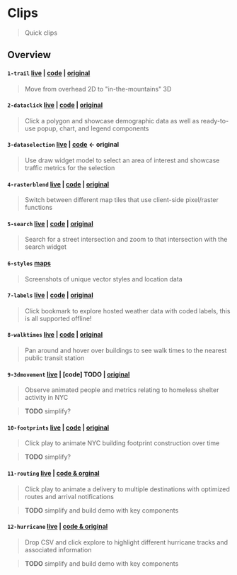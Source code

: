 # Clips
> Quick clips

## Overview

#### `1-trail` [live](https://mpayson.github.io/clips/1-trail.html) | [code](/1-trail.html) | [original](https://ralucanicola.github.io/hiking-app/)
> Move from overhead 2D to "in-the-mountains" 3D

#### `2-dataclick` [live](https://mpayson.github.io/clips/2-dataclick.html) | [code](/2-dataclick.html) | [original](https://developers.arcgis.com/features/demographics/)
> Click a polygon and showcase demographic data as well as ready-to-use popup, chart, and legend components

#### `3-dataselection` [live](https://mpayson.github.io/clips/3-dataselection.html) | [code](/3-dataselection.html) <- original
> Use draw widget model to select an area of interest and showcase traffic metrics for the selection

#### `4-rasterblend` [live](https://mpayson.github.io/clips/4-rasterviews.html) | [code](/4-rasterviews.html) | [original](https://www.esri.com/arcgis-blog/products/js-api-arcgis/mapping/hillshade-blending-sorcery-via-javascript-api/)
> Switch between different map tiles that use client-side pixel/raster functions

#### `5-search` [live](https://mpayson.github.io/clips/5-search.html) | [code](/5-search.html) | [original](https://developers.arcgis.com/javascript/latest/sample-code/widgets-search-3d/index.html)
> Search for a street intersection and zoom to that intersection with the search widget

#### `6-styles` [maps](https://github.com/mpayson/clips/blob/master/6-styles/README.md)
> Screenshots of unique vector styles and location data

#### `7-labels` [live](https://mpayson.github.io/clips/7-labels.html) | [code](/7-labels.html) | [original](https://developers.arcgis.com/javascript/latest/sample-code/labels-multiple-classes/)
> Click bookmark to explore hosted weather data with coded labels, this is all supported offline!

#### `8-walktimes` [live](https://mpayson.github.io/clips/8-walktime.html) | [code](/8-walktime.html) | [original](https://github.com/RalucaNicola/JSAPI_demos)
> Pan around and hover over buildings to see walk times to the nearest public transit station

#### `9-3dmovement` [live](http://coolmaps.esri.com/#2) | [code] **TODO** | [original](http://coolmaps.esri.com/#2)
> Observe animated people and metrics relating to homeless shelter activity in NYC

> **TODO** simplify?

#### `10-footprints` [live](https://mpayson.github.io/clips/10-footprints.html) | [code](/10-footprints.html) | [original](https://developers.arcgis.com/javascript/latest/sample-code/visualization-vv-color-animate/index.html)
> Click play to animate NYC building footprint construction over time

> **TODO** simplify?

#### `11-routing` [live](https://nixta.github.io/pubnub-tracking-demo-version/demo.html) | [code & orginal](https://github.com/nixta/pubnub-tracking-demo-version)
> Click play to animate a delivery to multiple destinations with optimized routes and arrival notifications

> **TODO** simplify and build demo with key components

#### `12-hurricane` [live](https://ycabon.github.io/2018-devsummit-plenary/2-hurricanes.html) | [code & original](https://github.com/ycabon/2018-devsummit-plenary)
> Drop CSV and click explore to highlight different hurricane tracks and associated information

> **TODO** simplify and build demo with key components